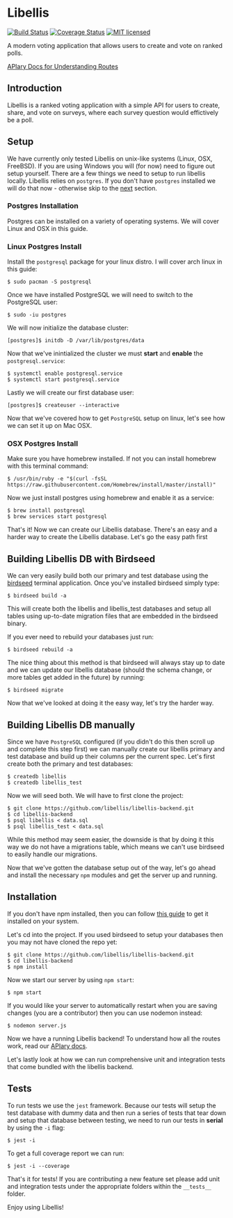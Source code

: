 # Libellis
[![Build Status](https://travis-ci.org/libellis/libellis-backend.svg?branch=master)](https://travis-ci.org/libellis/libellis-backend)
[![Coverage Status](https://coveralls.io/repos/github/libellis/libellis-backend/badge.svg?branch=master)](https://coveralls.io/github/libellis/libellis-backend?branch=master)
[![MIT licensed](https://img.shields.io/badge/license-MIT-blue.svg)](./LICENSE)

A modern voting application that allows users to create and vote on ranked polls.

[APIary Docs for Understanding Routes](https://libellis.docs.apiary.io)

## Introduction
Libellis is a ranked voting application with a simple API for users to create, share, and vote on surveys, where each survey question would effictively be a poll.

## Setup

We have currently only tested Libellis on unix-like systems (Linux, OSX, FreeBSD). If you are using Windows you will (for now) need to figure out setup yourself. There are a few things we need to setup to run libellis locally. Libellis relies
on `postgres`.  If you don't have `postgres` installed we will do that now -
otherwise skip to the [next](#building-libellis-db-with-birdseed) section.

### Postgres Installation

Postgres can be installed on a variety of operating systems. We will cover Linux
and OSX in this guide.

### Linux Postgres Install

Install the `postgresql` package for your linux distro. I will cover arch linux
in this guide:

```terminal
$ sudo pacman -S postgresql
```

Once we have installed PostgreSQL we will need to switch to the PostgreSQL user:

```terminal
$ sudo -iu postgres
```

We will now initialize the database cluster:

```terminal
[postgres]$ initdb -D /var/lib/postgres/data
```

Now that we've inintialized the cluster we must **start** and **enable** the
`postgresql.service`:

```terminal
$ systemctl enable postgresql.service
$ systemctl start postgresql.service
```

Lastly we will create our first database user:

```terminal
[postgres]$ createuser --interactive
```

Now that we've covered how to get `PostgreSQL` setup on linux, let's see how we
can set it up on Mac OSX.

### OSX Postgres Install

Make sure you have homebrew installed.  If not you can install homebrew with
this terminal command:

```terminal
$ /usr/bin/ruby -e "$(curl -fsSL https://raw.githubusercontent.com/Homebrew/install/master/install)"
```

Now we just install postgres using homebrew and enable it as a service:

```terminal
$ brew install postgresql
$ brew services start postgresql
```

That's it! Now we can create our Libellis database. There's an easy and a harder
way to create the Libellis database. Let's go the easy path first

## Building Libellis DB with Birdseed

We can very easily build both our primary and test database using the
[birdseed](https://github.com/libellis/birdseed) terminal application. Once
you've installed birdseed simply type:

```terminal
$ birdseed build -a
```

This will create both the libellis and libellis_test databases and setup all
tables using up-to-date migration files that are embedded in the birdseed
binary.

If you ever need to rebuild your databases just run:

```terminal
$ birdseed rebuild -a
```

The nice thing about this method is that birdseed will always stay up to date
and we can update our libellis database (should the schema change, or more
tables get added in the future) by running:

```terminal
$ birdseed migrate
```

Now that we've looked at doing it the easy way, let's try the harder way.

## Building Libellis DB manually

Since we have `PostgreSQL` configured (if you didn't do this then scroll up and
complete this step first) we can manually create our libellis primary and test
database and build up their columns per the current spec.  Let's first create
both the primary and test databases:

```terminal
$ createdb libellis
$ createdb libellis_test
```

Now we will seed both.  We will have to first clone the project:

```terminal
$ git clone https://github.com/libellis/libellis-backend.git
$ cd libellis-backend
$ psql libellis < data.sql
$ psql libellis_test < data.sql
```

While this method may seem easier, the downside is that by doing it this way we
do not have a migrations table, which means we can't use birdseed to easily
handle our migrations.

Now that we've gotten the database setup out of the way, let's go ahead and
install the necessary `npm` modules and get the server up and running.

## Installation

If you don't have npm installed, then you can follow [this
guide](https://www.npmjs.com/get-npm) to get it 
installed on your system.

Let's cd into the project. If you used birdseed to setup your databases then you
may not have cloned the repo yet:

```terminal
$ git clone https://github.com/libellis/libellis-backend.git
$ cd libellis-backend
$ npm install
```

Now we start our server by using `npm start`:

```terminal
$ npm start
```

If you would like your server to automatically restart when you are saving
changes (you are a contributor) then you can use nodemon instead:

```terminal
$ nodemon server.js
```

Now we have a running Libellis backend! To understand how all the routes work,
read our [APIary docs](https://libellis.docs.apiary.io).

Let's lastly look at how we can run comprehensive unit and integration tests
that come bundled with the libellis backend.

## Tests

To run tests we use the `jest` framework.  Because our tests will setup the test
database with dummy data and then run a series of tests that tear down and setup
that database between testing, we need to run our tests in **serial** by using
the `-i` flag:

```
$ jest -i
```

To get a full coverage report we can run:

```
$ jest -i --coverage
```

That's it for tests! If you are contributing a new feature set please add unit
and integration tests under the appropriate folders within the `__tests__` folder.

Enjoy using Libellis!

